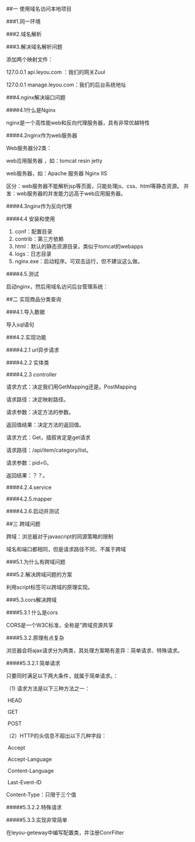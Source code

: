 ##一 使用域名访问本地项目

###1.同一环境

###2.域名解析

###3.解决域名解析问题

添加两个映射文件：

127.0.0.1 api.leyou.com ：我们的网关Zuul

127.0.0.1 manage.leyou.com：我们的后台系统地址

###4.nginx解决端口问题 	

####4.1什么是Nginx

nginx是一个高性能web和反向代理服务器，具有非常优越特性

####4.2nginx作为web服务器

Web服务器分2类：

web应用服务器 ，如：tomcat   resin   jetty

web服务器，如：Apache 服务器   Nginx   IIS  

区分：web服务器不能解析jsp等页面，只能处理js、css、html等静态资源。
并发：web服务器的并发能力远高于web应用服务器。

####4.3nginx作为反向代理

####4.4 安装和使用

1. conf：配置目录
2. contrib：第三方依赖
3. html：默认的静态资源目录，类似于tomcat的webapps
4. logs：日志目录
5. nginx.exe：启动程序。可双击运行，但不建议这么做。

####4.5.测试

启动nginx，然后用域名访问后台管理系统：

##二 实现商品分类查询

###4.1.导入数据

导入sql语句

###4.2.实现功能

####4.2.1 url异步请求

####4.2.2 实体类

####4.2.3 controller

请求方式：决定我们用GetMapping还是。PostMapping

请求路径：决定映射路径。

请求参数：决定方法的参数。

返回值结果：决定方法的返回值。

请求方式：Get，插叙肯定是get请求

请求路径：/api/item/category/list。

请求参数：pid=0。

返回结果：？？。

####4.2.4.service

####4.2.5.mapper

####4.2.6.启动并测试

##三 跨域问题

跨域：浏览器对于javascript的同源策略的限制 

域名和端口都相同，但是请求路径不同，不属于跨域

###5.1.为什么有跨域问题

###5.2.解决跨域问题的方案

利用script标签可以跨域的原理实现。

###5.3.cors解决跨域

####5.3.1 什么是cors

CORS是一个W3C标准，全称是"跨域资源共享

####5.3.2.原理有点复杂

浏览器会将ajax请求分为两类，其处理方案略有差异：简单请求、特殊请求。

#####5.3.2.1 简单请求

只要同时满足以下两大条件，就属于简单请求。：

（1) 请求方法是以下三种方法之一：

​      HEAD

​      GET

​      POST

（2）HTTP的头信息不超出以下几种字段：

​       Accept

​       Accept-Language

​        Content-Language

​         Last-Event-ID

Content-Type：只限于三个值

#####5.3.2.2.特殊请求

#####5.3.3.实现非常简单

在leyou-geteway中编写配置类，并注册ConrFilter